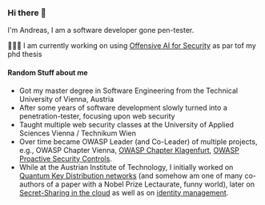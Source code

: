 ### Hi there 👋

I'm Andreas, I am a software developer gone pen-tester.

🔭🌱👯 I am currently working on using [Offensive AI for Security](https://github.com/ipa-lab/hackingBuddyGPT) as par tof my phd thesis

#### Random Stuff about me

- Got my master degree in Software Engineering from the Technical University of Vienna, Austria
- After some years of software development slowly turned into a penetration-tester, focusing upon web security
- Taught multiple web security classes at the University of Applied Sciences Vienna / Technikum Wien
- Over time became OWASP Leader (and Co-Leader) of multiple projects, e.g., OWASP Chapter Vienna, [OWASP Chapter Klagenfurt](https://github.com/OWASP/www-chapter-klagenfurt), [OWASP Proactive Security Controls](https://github.com/OWASP/www-project-proactive-controls).
- While at the Austrian Institute of Technology, I initially worked on [Quantum Key Distribution networks](https://en.wikipedia.org/wiki/Secure_Communication_based_on_Quantum_Cryptography) (and somehow am one of many co-authors of a paper with a Nobel Prize Lectaurate, funny world), later on [Secret-Sharing in the cloud](https://github.com/Archistar) as well as on [identity management](https://credential.eu/).

<!--
**andreashappe/andreashappe** is a ✨ _special_ ✨ repository because its `README.md` (this file) appears on your GitHub profile.

Here are some ideas to get you started:

- 🔭 I’m currently working on ...
- 🌱 I’m currently learning ...
- 👯 I’m looking to collaborate on ...
- 🤔 I’m looking for help with ...
- 💬 Ask me about ...
- 📫 How to reach me: ...
- 😄 Pronouns: ...
- ⚡ Fun fact: ...
-->
